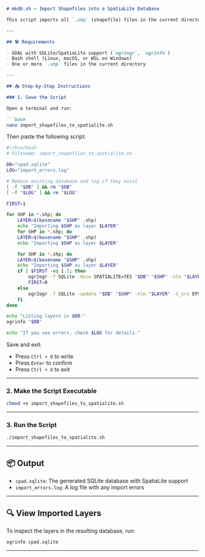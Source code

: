 ````markdown
# mkdb.sh — Import Shapefiles into a SpatiaLite Database

This script imports all `.shp` (shapefile) files in the current directory into a single SpatiaLite-compatible SQLite database named `cpad.sqlite`.

---

## 🛠 Requirements

- GDAL with SQLite/SpatiaLite support (`ogr2ogr`, `ogrinfo`)
- Bash shell (Linux, macOS, or WSL on Windows)
- One or more `.shp` files in the current directory

---

## 📥 Step-by-Step Instructions

### 1. Save the Script

Open a terminal and run:

```bash
nano import_shapefiles_to_spatialite.sh
````

Then paste the following script:

```bash
#!/bin/bash
# Filename: import_shapefiles_to_spatialite.sh

DB="cpad.sqlite"
LOG="import_errors.log"

# Remove existing database and log if they exist
[ -f "$DB" ] && rm "$DB"
[ -f "$LOG" ] && rm "$LOG"

FIRST=1

for SHP in *.shp; do
    LAYER=$(basename "$SHP" .shp)
    echo "Importing $SHP as layer $LAYER"
    for SHP in *.shp; do
    LAYER=$(basename "$SHP" .shp)
    echo "Importing $SHP as layer $LAYER"

    for SHP in *.shp; do
    LAYER=$(basename "$SHP" .shp)
    echo "Importing $SHP as layer $LAYER"
    if [ $FIRST -eq 1 ]; then
        ogr2ogr -f SQLite -dsco SPATIALITE=YES "$DB" "$SHP" -nln "$LAYER" -t_srs EPSG:4326 -nlt PROMOTE_TO_MULTI -skipfailures 2>>"$LOG"
        FIRST=0
    else
        ogr2ogr -f SQLite -update "$DB" "$SHP" -nln "$LAYER" -t_srs EPSG:4326 -nlt PROMOTE_TO_MULTI -skipfailures 2>>"$LOG"
    fi
done

echo "Listing layers in $DB:"
ogrinfo "$DB"

echo "If you see errors, check $LOG for details."
```

Save and exit:

* Press `Ctrl + O` to write
* Press `Enter` to confirm
* Press `Ctrl + X` to exit

---

### 2. Make the Script Executable

```bash
chmod +x import_shapefiles_to_spatialite.sh
```

---

### 3. Run the Script

```bash
./import_shapefiles_to_spatialite.sh
```

---

## 📦 Output

* `cpad.sqlite`: The generated SQLite database with SpatiaLite support
* `import_errors.log`: A log file with any import errors

---

## 🔍 View Imported Layers

To inspect the layers in the resulting database, run:

```bash
ogrinfo cpad.sqlite
```

---

```markdown
